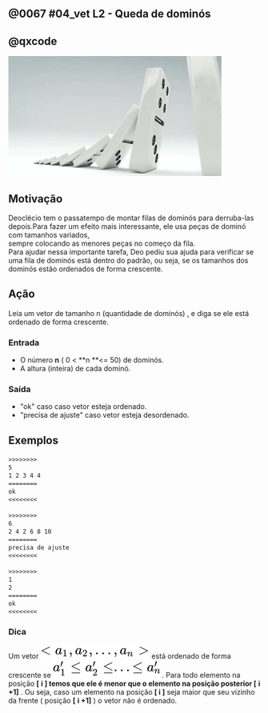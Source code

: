 ## @0067 #04_vet L2 - Queda de dominós
## @qxcode
  
![](capa.jpg)

## Motivação

Deoclécio tem o passatempo de montar filas de dominós para derruba-las depois.Para fazer um efeito mais interessante, ele usa peças de dominó com tamanhos variados,  
sempre colocando as menores peças no começo da fila.  
Para ajudar nessa importante tarefa, Deo pediu sua ajuda para verificar se uma fila de dominós está dentro do padrão, ou seja, se os tamanhos dos dominós estão ordenados de forma crescente.

## Ação

Leia um vetor de tamanho n (quantidade de dominós) , e diga se ele está ordenado de forma crescente.  
  
### Entrada

*   O número **n** ( 0 < **n **<= 50) de dominós.  
*   A altura (inteira) de cada dominó.  

### Saída

*   "ok" caso  caso vetor esteja ordenado.
*   "precisa de ajuste" caso vetor esteja desordenado.

## Exemplos

```
>>>>>>>>
5
1 2 3 4 4
========
ok
<<<<<<<<

>>>>>>>>
6
2 4 2 6 8 10
========
precisa de ajuste
<<<<<<<<

>>>>>>>>
1
2
========
ok
<<<<<<<<
```

<!---
>>>>>>>> 01
4
1 1 2 3
========
ok
<<<<<<<<

>>>>>>>> 02
5
1 2 6 8 3
========
precisa de ajuste
<<<<<<<<

>>>>>>>> 03
1
500
========
ok
<<<<<<<<

>>>>>>>> 04
8
1 2 6 12 45 54 99 100
========
ok
<<<<<<<<

>>>>>>>> 05
4
2 3 4 1
========
precisa de ajuste
<<<<<<<<

--->

### Dica

Um vetor ![](vetor.svg) está ordenado de forma crescente se ![](condicao.svg).
Para todo elemento na posição **\[** **i \] **temos que ele é menor que o elemento na posição posterior** \[** **i +1\]** . Ou seja, caso um elemento na posição **\[ i \]** seja maior que seu vizinho da frente ( posição **\[** **i +1\]** ) o vetor não é ordenado.

#